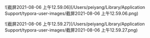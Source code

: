 

![截屏2021-08-06 上午12.59.06](/Users/peiyang/Library/Application Support/typora-user-images/截屏2021-08-06 上午12.59.06.png)

![截屏2021-08-06 上午12.59.27](/Users/peiyang/Library/Application Support/typora-user-images/截屏2021-08-06 上午12.59.27.png)

















